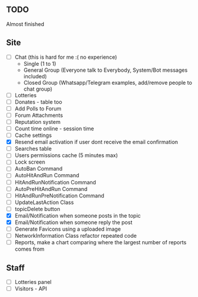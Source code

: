 ## TODO
Almost finished

## Site
- [ ] Chat (this is hard for me :( no experience)
    * Single (1 to 1)
    * General Group (Everyone talk to Everybody, System/Bot messages included)
    * Closed Group (Whatsapp/Telegram examples, add/remove people to chat group)
- [ ] Lotteries
- [ ] Donates - table too
- [ ] Add Polls to Forum
- [ ] Forum Attachments
- [ ] Reputation system
- [ ] Count time online - session time
- [ ] Cache settings
- [x] Resend email activation if user dont receive the email confirmation
- [ ] Searches table
- [ ] Users permissions cache (5 minutes max)
- [ ] Lock screen
- [ ] AutoBan Command
- [ ] AutoHitAndRun Command
- [ ] HitAndRunNotification Command
- [ ] AutoPreHitAndRun Command
- [ ] HitAndRunPreNotification Command
- [ ] UpdateLastAction Class
- [ ] topicDelete button
- [x] Email/Notification when someone posts in the topic
- [x] Email/Notification when someone reply the post
- [ ] Generate Favicons using a uploaded image
- [ ] NetworkInformation Class refactor repeated code
- [ ] Reports, make a chart comparing where the largest number of reports comes from

## Staff
- [ ] Lotteries panel
- [ ] Visitors - API
